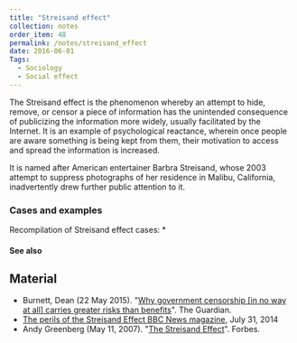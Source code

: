 ```yaml
---
title: "Streisand effect"
collection: notes
order_item: 48
permalink: /notes/streisand_effect
date: 2016-06-01
Tags:
  - Sociology
  - Social effect
---
```


The Streisand effect is the phenomenon whereby an attempt to hide, remove, or censor a piece of information has the unintended consequence of publicizing the information more widely, usually facilitated by the Internet. It is an example of psychological reactance, wherein once people are aware something is being kept from them, their motivation to access and spread the information is increased.

It is named after American entertainer Barbra Streisand, whose 2003 attempt to suppress photographs of her residence in Malibu, California, inadvertently drew further public attention to it.


### Cases and examples
Recompilation of Streisand effect cases:
*


#### See also



## Material
* Burnett, Dean (22 May 2015). "[Why government censorship [in no way at all] carries greater risks than benefits](https://www.theguardian.com/science/brain-flapping/2015/may/22/government-censorship-psychology-theresa-may)". The Guardian.
* [The perils of the Streisand Effect BBC News magazine](http://www.bbc.co.uk/news/magazine-28562156), July 31, 2014
* Andy Greenberg (May 11, 2007). "[The Streisand Effect](http://www.forbes.com/home/technology/2007/05/10/streisand-digg-web-tech-cx_ag_0511streisand.html)". Forbes.






